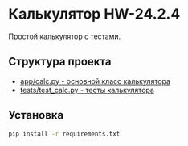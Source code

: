 # Калькулятор HW-24.2.4

Простой калькулятор с тестами.

## Структура проекта

- [app/calc.py - основной класс калькулятора](https://github.com/Makkitta/Test_calculator_HW-24.2.4/blob/main/app/calc.py)
- [tests/test_calc.py - тесты калькулятора](https://github.com/Makkitta/Test_calculator_HW-24.2.4/blob/main/tests/test_calc.py)
  
## Установка
```bash
pip install -r requirements.txt

